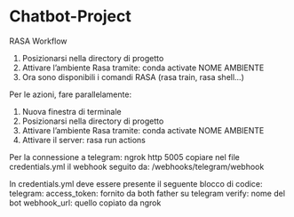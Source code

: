 # Chatbot-Project

RASA Workflow

1. Posizionarsi nella directory di progetto
2. Attivare l’ambiente Rasa tramite: conda activate NOME AMBIENTE
3. Ora sono disponibili i comandi RASA (rasa train, rasa shell…)

Per le azioni, fare parallelamente:
1. Nuova finestra di terminale
2. Posizionarsi nella directory di progetto
3. Attivare l’ambiente Rasa tramite: conda activate NOME AMBIENTE
4. Attivare il server: rasa run actions

Per la connessione a telegram: ngrok http 5005 
copiare nel file credentials.yml il webhook seguito da:
/webhooks/telegram/webhook

In credentials.yml deve essere presente il seguente blocco di codice:
telegram:
  access_token: fornito da both father su telegram
  verify: nome del bot
  webhook_url: quello copiato da ngrok


